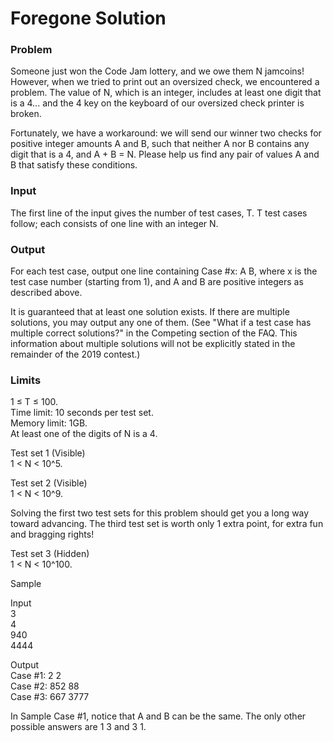 # Foregone Solution
### Problem
Someone just won the Code Jam lottery, and we owe them N jamcoins! However, when we tried to print out an oversized check, we encountered a problem. The value of N, which is an integer, includes at least one digit that is a 4... and the 4 key on the keyboard of our oversized check printer is broken.

Fortunately, we have a workaround: we will send our winner two checks for positive integer amounts A and B, such that neither A nor B contains any digit that is a 4, and A + B = N. Please help us find any pair of values A and B that satisfy these conditions.

### Input
The first line of the input gives the number of test cases, T. T test cases follow; each consists of one line with an integer N.

### Output
For each test case, output one line containing Case #x: A B, where x is the test case number (starting from 1), and A and B are positive integers as described above.

It is guaranteed that at least one solution exists. If there are multiple solutions, you may output any one of them. (See "What if a test case has multiple correct solutions?" in the Competing section of the FAQ. This information about multiple solutions will not be explicitly stated in the remainder of the 2019 contest.)

### Limits
1 ≤ T ≤ 100.  
Time limit: 10 seconds per test set.  
Memory limit: 1GB.  
At least one of the digits of N is a 4.

Test set 1 (Visible)  
1 < N < 10^5.

Test set 2 (Visible)  
1 < N < 10^9.

Solving the first two test sets for this problem should get you a long way toward advancing. The third test set is worth only 1 extra point, for extra fun and bragging rights!

Test set 3 (Hidden)  
1 < N < 10^100.

Sample

Input  
3  
4  
940  
4444  

Output  
Case #1: 2 2  
Case #2: 852 88  
Case #3: 667 3777  


In Sample Case #1, notice that A and B can be the same. The only other possible answers are 1 3 and 3 1.
